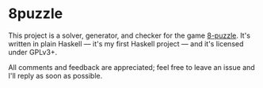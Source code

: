 # 8puzzle

This project is a solver, generator, and checker for the game [8-puzzle](https://en.wikipedia.org/wiki/Sliding_puzzle). It's written in plain Haskell — it's my first Haskell project — and it's licensed under GPLv3+. 

All comments and feedback are appreciated; feel free to leave an issue and I'll reply as soon as possible.
